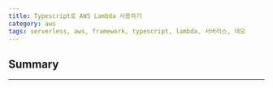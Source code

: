 ```yaml
---
title: Typescript로 AWS Lambda 사용하기
category: aws
tags: serverless, aws, framework, typescript, lambda, 서버리스, 데모
---
```

## Summary
---
